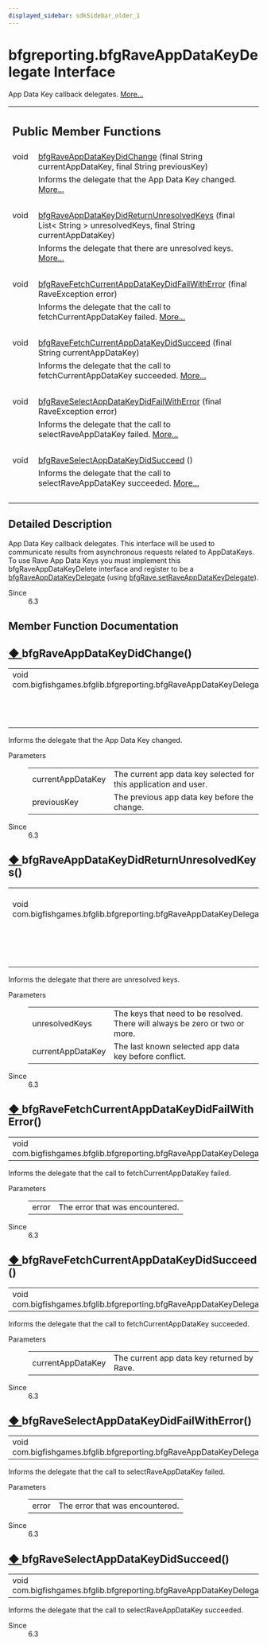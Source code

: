 ```yaml
---
displayed_sidebar: sdkSidebar_older_1
---
```

# bfgreporting.bfgRaveAppDataKeyDelegate Interface 

<div class="contents">App Data Key callback delegates.    <a href="interfacecom_1_1bigfishgames_1_1bfglib_1_1bfgreporting_1_1bfg_rave_app_data_key_delegate.html#details">More...</a><table class="memberdecls"><tr class="heading"><td colspan="2"><h2 class="groupheader"><a id="pub-methods" name="pub-methods"></a> Public Member Functions</h2></td></tr><tr class="memitem:a96805dc794e3dce7760c84731b136595"><td class="memItemLeft" align="right" valign="top">void&#160;</td><td class="memItemRight" valign="bottom"><a class="el" href="interfacecom_1_1bigfishgames_1_1bfglib_1_1bfgreporting_1_1bfg_rave_app_data_key_delegate.html#a96805dc794e3dce7760c84731b136595">bfgRaveAppDataKeyDidChange</a> (final String currentAppDataKey, final String previousKey)</td></tr><tr class="memdesc:a96805dc794e3dce7760c84731b136595"><td class="mdescLeft">&#160;</td><td class="mdescRight">Informs the delegate that the App Data Key changed.  <a href="interfacecom_1_1bigfishgames_1_1bfglib_1_1bfgreporting_1_1bfg_rave_app_data_key_delegate.html#a96805dc794e3dce7760c84731b136595">More...</a><br /></td></tr><tr class="separator:a96805dc794e3dce7760c84731b136595"><td class="memSeparator" colspan="2">&#160;</td></tr><tr class="memitem:a15fc521ef94e6f90f72e0e5bc53eb9d9"><td class="memItemLeft" align="right" valign="top">void&#160;</td><td class="memItemRight" valign="bottom"><a class="el" href="interfacecom_1_1bigfishgames_1_1bfglib_1_1bfgreporting_1_1bfg_rave_app_data_key_delegate.html#a15fc521ef94e6f90f72e0e5bc53eb9d9">bfgRaveAppDataKeyDidReturnUnresolvedKeys</a> (final List&lt; String &gt; unresolvedKeys, final String currentAppDataKey)</td></tr><tr class="memdesc:a15fc521ef94e6f90f72e0e5bc53eb9d9"><td class="mdescLeft">&#160;</td><td class="mdescRight">Informs the delegate that there are unresolved keys.  <a href="interfacecom_1_1bigfishgames_1_1bfglib_1_1bfgreporting_1_1bfg_rave_app_data_key_delegate.html#a15fc521ef94e6f90f72e0e5bc53eb9d9">More...</a><br /></td></tr><tr class="separator:a15fc521ef94e6f90f72e0e5bc53eb9d9"><td class="memSeparator" colspan="2">&#160;</td></tr><tr class="memitem:a00a1f976175764d7c0788c2603196b5b"><td class="memItemLeft" align="right" valign="top">void&#160;</td><td class="memItemRight" valign="bottom"><a class="el" href="interfacecom_1_1bigfishgames_1_1bfglib_1_1bfgreporting_1_1bfg_rave_app_data_key_delegate.html#a00a1f976175764d7c0788c2603196b5b">bfgRaveFetchCurrentAppDataKeyDidFailWithError</a> (final RaveException error)</td></tr><tr class="memdesc:a00a1f976175764d7c0788c2603196b5b"><td class="mdescLeft">&#160;</td><td class="mdescRight">Informs the delegate that the call to fetchCurrentAppDataKey failed.  <a href="interfacecom_1_1bigfishgames_1_1bfglib_1_1bfgreporting_1_1bfg_rave_app_data_key_delegate.html#a00a1f976175764d7c0788c2603196b5b">More...</a><br /></td></tr><tr class="separator:a00a1f976175764d7c0788c2603196b5b"><td class="memSeparator" colspan="2">&#160;</td></tr><tr class="memitem:af51315f32c0e7d9bb9a0e4a5bc4981f0"><td class="memItemLeft" align="right" valign="top">void&#160;</td><td class="memItemRight" valign="bottom"><a class="el" href="interfacecom_1_1bigfishgames_1_1bfglib_1_1bfgreporting_1_1bfg_rave_app_data_key_delegate.html#af51315f32c0e7d9bb9a0e4a5bc4981f0">bfgRaveFetchCurrentAppDataKeyDidSucceed</a> (final String currentAppDataKey)</td></tr><tr class="memdesc:af51315f32c0e7d9bb9a0e4a5bc4981f0"><td class="mdescLeft">&#160;</td><td class="mdescRight">Informs the delegate that the call to fetchCurrentAppDataKey succeeded.  <a href="interfacecom_1_1bigfishgames_1_1bfglib_1_1bfgreporting_1_1bfg_rave_app_data_key_delegate.html#af51315f32c0e7d9bb9a0e4a5bc4981f0">More...</a><br /></td></tr><tr class="separator:af51315f32c0e7d9bb9a0e4a5bc4981f0"><td class="memSeparator" colspan="2">&#160;</td></tr><tr class="memitem:a17876adbaf8e298f43ba42f9b15de9cd"><td class="memItemLeft" align="right" valign="top">void&#160;</td><td class="memItemRight" valign="bottom"><a class="el" href="interfacecom_1_1bigfishgames_1_1bfglib_1_1bfgreporting_1_1bfg_rave_app_data_key_delegate.html#a17876adbaf8e298f43ba42f9b15de9cd">bfgRaveSelectAppDataKeyDidFailWithError</a> (final RaveException error)</td></tr><tr class="memdesc:a17876adbaf8e298f43ba42f9b15de9cd"><td class="mdescLeft">&#160;</td><td class="mdescRight">Informs the delegate that the call to selectRaveAppDataKey failed.  <a href="interfacecom_1_1bigfishgames_1_1bfglib_1_1bfgreporting_1_1bfg_rave_app_data_key_delegate.html#a17876adbaf8e298f43ba42f9b15de9cd">More...</a><br /></td></tr><tr class="separator:a17876adbaf8e298f43ba42f9b15de9cd"><td class="memSeparator" colspan="2">&#160;</td></tr><tr class="memitem:a2fc2133d2762aa455a57e3a21748ed4a"><td class="memItemLeft" align="right" valign="top">void&#160;</td><td class="memItemRight" valign="bottom"><a class="el" href="interfacecom_1_1bigfishgames_1_1bfglib_1_1bfgreporting_1_1bfg_rave_app_data_key_delegate.html#a2fc2133d2762aa455a57e3a21748ed4a">bfgRaveSelectAppDataKeyDidSucceed</a> ()</td></tr><tr class="memdesc:a2fc2133d2762aa455a57e3a21748ed4a"><td class="mdescLeft">&#160;</td><td class="mdescRight">Informs the delegate that the call to selectRaveAppDataKey succeeded.  <a href="interfacecom_1_1bigfishgames_1_1bfglib_1_1bfgreporting_1_1bfg_rave_app_data_key_delegate.html#a2fc2133d2762aa455a57e3a21748ed4a">More...</a><br /></td></tr><tr class="separator:a2fc2133d2762aa455a57e3a21748ed4a"><td class="memSeparator" colspan="2">&#160;</td></tr></table><a name="details" id="details"></a><h2 class="groupheader">Detailed Description</h2><div class="textblock">App Data Key callback delegates. This interface will be used to communicate results from asynchronous requests related to AppDataKeys. To use Rave App Data Keys you must implement this bfgRaveAppDataKeyDelete interface and register to be a <a class="el" href="interfacecom_1_1bigfishgames_1_1bfglib_1_1bfgreporting_1_1bfg_rave_app_data_key_delegate.html" title="App Data Key callback delegates.">bfgRaveAppDataKeyDelegate</a> (using <a class="el" href="classcom_1_1bigfishgames_1_1bfglib_1_1bfgreporting_1_1bfg_rave.html#a5cd37d17f604bd2b6a32e6dcbff652e2" title="Set the Rave AppDataKeys delegate to be informed of app data key changes and conflicts.">bfgRave.setRaveAppDataKeyDelegate</a>).<dl class="section since"><dt>Since</dt><dd>6.3 </dd></dl></div><h2 class="groupheader">Member Function Documentation</h2><a id="a96805dc794e3dce7760c84731b136595" name="a96805dc794e3dce7760c84731b136595"></a><h2 class="memtitle"><span class="permalink"><a href="#a96805dc794e3dce7760c84731b136595">&#9670;&nbsp;</a></span>bfgRaveAppDataKeyDidChange()</h2><div class="memitem"><div class="memproto"><table class="memname"><tr><td class="memname">void com.bigfishgames.bfglib.bfgreporting.bfgRaveAppDataKeyDelegate.bfgRaveAppDataKeyDidChange </td><td>(</td><td class="paramtype">final String&#160;</td><td class="paramname"><em>currentAppDataKey</em>, </td></tr><tr><td class="paramkey"></td><td></td><td class="paramtype">final String&#160;</td><td class="paramname"><em>previousKey</em>&#160;</td></tr><tr><td></td><td>)</td><td></td><td></td></tr></table></div><div class="memdoc">Informs the delegate that the App Data Key changed. <dl class="params"><dt>Parameters</dt><dd><table class="params"><tr><td class="paramname">currentAppDataKey</td><td>The current app data key selected for this application and user. </td></tr><tr><td class="paramname">previousKey</td><td>The previous app data key before the change. </td></tr></table></dd></dl><dl class="section since"><dt>Since</dt><dd>6.3 </dd></dl></div></div><a id="a15fc521ef94e6f90f72e0e5bc53eb9d9" name="a15fc521ef94e6f90f72e0e5bc53eb9d9"></a><h2 class="memtitle"><span class="permalink"><a href="#a15fc521ef94e6f90f72e0e5bc53eb9d9">&#9670;&nbsp;</a></span>bfgRaveAppDataKeyDidReturnUnresolvedKeys()</h2><div class="memitem"><div class="memproto"><table class="memname"><tr><td class="memname">void com.bigfishgames.bfglib.bfgreporting.bfgRaveAppDataKeyDelegate.bfgRaveAppDataKeyDidReturnUnresolvedKeys </td><td>(</td><td class="paramtype">final List&lt; String &gt;&#160;</td><td class="paramname"><em>unresolvedKeys</em>, </td></tr><tr><td class="paramkey"></td><td></td><td class="paramtype">final String&#160;</td><td class="paramname"><em>currentAppDataKey</em>&#160;</td></tr><tr><td></td><td>)</td><td></td><td></td></tr></table></div><div class="memdoc">Informs the delegate that there are unresolved keys. <dl class="params"><dt>Parameters</dt><dd><table class="params"><tr><td class="paramname">unresolvedKeys</td><td>The keys that need to be resolved. There will always be zero or two or more. </td></tr><tr><td class="paramname">currentAppDataKey</td><td>The last known selected app data key before conflict. </td></tr></table></dd></dl><dl class="section since"><dt>Since</dt><dd>6.3 </dd></dl></div></div><a id="a00a1f976175764d7c0788c2603196b5b" name="a00a1f976175764d7c0788c2603196b5b"></a><h2 class="memtitle"><span class="permalink"><a href="#a00a1f976175764d7c0788c2603196b5b">&#9670;&nbsp;</a></span>bfgRaveFetchCurrentAppDataKeyDidFailWithError()</h2><div class="memitem"><div class="memproto"><table class="memname"><tr><td class="memname">void com.bigfishgames.bfglib.bfgreporting.bfgRaveAppDataKeyDelegate.bfgRaveFetchCurrentAppDataKeyDidFailWithError </td><td>(</td><td class="paramtype">final RaveException&#160;</td><td class="paramname"><em>error</em></td><td>)</td><td></td></tr></table></div><div class="memdoc">Informs the delegate that the call to fetchCurrentAppDataKey failed. <dl class="params"><dt>Parameters</dt><dd><table class="params"><tr><td class="paramname">error</td><td>The error that was encountered. </td></tr></table></dd></dl><dl class="section since"><dt>Since</dt><dd>6.3 </dd></dl></div></div><a id="af51315f32c0e7d9bb9a0e4a5bc4981f0" name="af51315f32c0e7d9bb9a0e4a5bc4981f0"></a><h2 class="memtitle"><span class="permalink"><a href="#af51315f32c0e7d9bb9a0e4a5bc4981f0">&#9670;&nbsp;</a></span>bfgRaveFetchCurrentAppDataKeyDidSucceed()</h2><div class="memitem"><div class="memproto"><table class="memname"><tr><td class="memname">void com.bigfishgames.bfglib.bfgreporting.bfgRaveAppDataKeyDelegate.bfgRaveFetchCurrentAppDataKeyDidSucceed </td><td>(</td><td class="paramtype">final String&#160;</td><td class="paramname"><em>currentAppDataKey</em></td><td>)</td><td></td></tr></table></div><div class="memdoc">Informs the delegate that the call to fetchCurrentAppDataKey succeeded. <dl class="params"><dt>Parameters</dt><dd><table class="params"><tr><td class="paramname">currentAppDataKey</td><td>The current app data key returned by Rave. </td></tr></table></dd></dl><dl class="section since"><dt>Since</dt><dd>6.3 </dd></dl></div></div><a id="a17876adbaf8e298f43ba42f9b15de9cd" name="a17876adbaf8e298f43ba42f9b15de9cd"></a><h2 class="memtitle"><span class="permalink"><a href="#a17876adbaf8e298f43ba42f9b15de9cd">&#9670;&nbsp;</a></span>bfgRaveSelectAppDataKeyDidFailWithError()</h2><div class="memitem"><div class="memproto"><table class="memname"><tr><td class="memname">void com.bigfishgames.bfglib.bfgreporting.bfgRaveAppDataKeyDelegate.bfgRaveSelectAppDataKeyDidFailWithError </td><td>(</td><td class="paramtype">final RaveException&#160;</td><td class="paramname"><em>error</em></td><td>)</td><td></td></tr></table></div><div class="memdoc">Informs the delegate that the call to selectRaveAppDataKey failed. <dl class="params"><dt>Parameters</dt><dd><table class="params"><tr><td class="paramname">error</td><td>The error that was encountered. </td></tr></table></dd></dl><dl class="section since"><dt>Since</dt><dd>6.3 </dd></dl></div></div><a id="a2fc2133d2762aa455a57e3a21748ed4a" name="a2fc2133d2762aa455a57e3a21748ed4a"></a><h2 class="memtitle"><span class="permalink"><a href="#a2fc2133d2762aa455a57e3a21748ed4a">&#9670;&nbsp;</a></span>bfgRaveSelectAppDataKeyDidSucceed()</h2><div class="memitem"><div class="memproto"><table class="memname"><tr><td class="memname">void com.bigfishgames.bfglib.bfgreporting.bfgRaveAppDataKeyDelegate.bfgRaveSelectAppDataKeyDidSucceed </td><td>(</td><td class="paramname"></td><td>)</td><td></td></tr></table></div><div class="memdoc">Informs the delegate that the call to selectRaveAppDataKey succeeded. <dl class="section since"><dt>Since</dt><dd>6.3 </dd></dl></div></div></div> 
